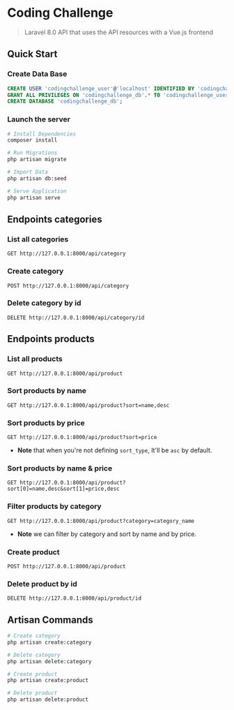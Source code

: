 # Coding Challenge

> Laravel 8.0 API that uses the API resources with a Vue.js frontend

## Quick Start

### Create Data Base

```SQL
CREATE USER 'codingchallenge_user'@'localhost' IDENTIFIED BY 'codingchallenge';
GRANT ALL PRIVILEGES ON 'codingchallenge_db'.* TO 'codingchallenge_user'@'localhost';
CREATE DATABASE 'codingchallenge_db';
```

### Launch the server

```BASH
# Install Dependencies
composer install

# Run Migrations
php artisan migrate

# Import Data
php artisan db:seed

# Serve Application
php artisan serve
```

## Endpoints categories

### List all categories

```HTTP
GET http://127.0.0.1:8000/api/category
```

### Create category

```HTTP
POST http://127.0.0.1:8000/api/category
```

### Delete category by id

```HTTP
DELETE http://127.0.0.1:8000/api/category/id
```

## Endpoints products

### List all products

```HTTP
GET http://127.0.0.1:8000/api/product
```

### Sort products by name

```HTTP
GET http://127.0.0.1:8000/api/product?sort=name,desc
```

### Sort products by price

```HTTP
GET http://127.0.0.1:8000/api/product?sort=price
```

-   **Note** that when you're not defining `sort_type`, It'll be `asc` by default.

### Sort products by name & price

```HTTP
GET http://127.0.0.1:8000/api/product?sort[0]=name,desc&sort[1]=price,desc
```

### Filter products by category

```HTTP
GET http://127.0.0.1:8000/api/product?category=category_name
```

-   **Note** we can filter by category and sort by name and by price.

### Create product

```HTTP
POST http://127.0.0.1:8000/api/product
```

### Delete product by id

```HTTP
DELETE http://127.0.0.1:8000/api/product/id
```

## Artisan Commands

```BASH
# Create category
php artisan create:category

# Delete category
php artisan delete:category

# Create product
php artisan create:product

# Delete product
php artisan delete:product
```
